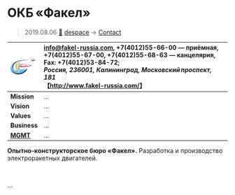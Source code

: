 # ОКБ «Факел»
> 2019.08.06 [🚀](../../../index/index.md) [despace](../index.md) → [Contact](../contact.md)

|[![](../f/contact/o/okb_fakel_logo1_thumb.webp)](../f/contact/o/okb_fakel_logo1.webp)|<info@fakel-russia.com>, +7(4012)55-66-00 — приёмная, +7(4012)55-67-00, +7(4012)55-68-63 — канцелярия, Fax: +7(4012)53-84-72;<br> *Россия, 236001, Калининград, Московский проспект, 181*<br> 【<http://www.fakel-russia.com/>】|
|:-|:-|
|**Mission**|…|
|**Vision**|…|
|**Values**|…|
|**Business**|…|
|**[MGMT](../mgmt.md)**|…|

**Опытно‑конструкторское бюро «Факел».** Разработка и производство электроракетных двигателей.


<p style="page-break-after:always"> </p>

…
